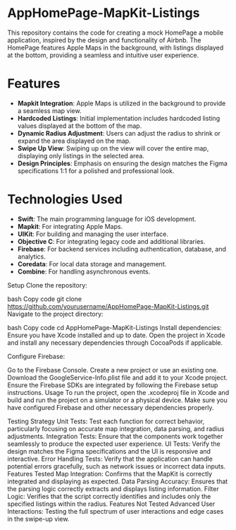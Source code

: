 # AppHomePage-MapKit-Listings
This repository contains the code for creating a mock HomePage a mobile application, inspired by the design and functionality of Airbnb. The HomePage features Apple Maps in the background, with listings displayed at the bottom, providing a seamless and intuitive user experience.

# Features
- **Mapkit Integration**: Apple Maps is utilized in the background to provide a seamless map view.
- **Hardcoded Listings**: Initial implementation includes hardcoded listing values displayed at the bottom of the map.
- **Dynamic Radius Adjustment**: Users can adjust the radius to shrink or expand the area displayed on the map.
- **Swipe Up View**: Swiping up on the view will cover the entire map, displaying only listings in the selected area.
- **Design Principles**: Emphasis on ensuring the design matches the Figma specifications 1:1 for a polished and professional look.

# Technologies Used
- **Swift**: The main programming language for iOS development.
- **Mapkit**: For integrating Apple Maps.
- **UIKit**: For building and managing the user interface.
- **Objective C**: For integrating legacy code and additional libraries.
- **Firebase**: For backend services including authentication, database, and analytics.
- **Coredata**: For local data storage and management.
- **Combine**: For handling asynchronous events.

Setup
Clone the repository:

bash
Copy code
git clone https://github.com/yourusername/AppHomePage-MapKit-Listings.git
Navigate to the project directory:

bash
Copy code
cd AppHomePage-MapKit-Listings
Install dependencies:
Ensure you have Xcode installed and up to date. Open the project in Xcode and install any necessary dependencies through CocoaPods if applicable.

Configure Firebase:

Go to the Firebase Console.
Create a new project or use an existing one.
Download the GoogleService-Info.plist file and add it to your Xcode project.
Ensure the Firebase SDKs are integrated by following the Firebase setup instructions.
Usage
To run the project, open the .xcodeproj file in Xcode and build and run the project on a simulator or a physical device. Make sure you have configured Firebase and other necessary dependencies properly.

Testing
Strategy
Unit Tests: Test each function for correct behavior, particularly focusing on accurate map integration, data parsing, and radius adjustments.
Integration Tests: Ensure that the components work together seamlessly to produce the expected user experience.
UI Tests: Verify the design matches the Figma specifications and the UI is responsive and interactive.
Error Handling Tests: Verify that the application can handle potential errors gracefully, such as network issues or incorrect data inputs.
Features Tested
Map Integration: Confirms that the MapKit is correctly integrated and displaying as expected.
Data Parsing Accuracy: Ensures that the parsing logic correctly extracts and displays listing information.
Filter Logic: Verifies that the script correctly identifies and includes only the specified listings within the radius.
Features Not Tested
Advanced User Interactions: Testing the full spectrum of user interactions and edge cases in the swipe-up view.
